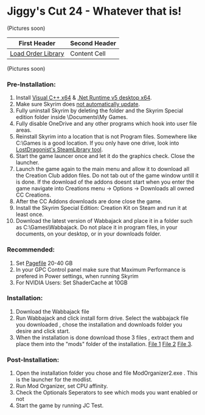 # Jiggy's Cut 24 - Whatever that is!
(Pictures soon)

| First Header  | Second Header |
| ------------- | ------------- |
|[Load Order Library](https://loadorderlibrary.com/lists/jiggys-cut-24)  | Content Cell  |




(Pictures soon)
### Pre-Installation:

1. Install [Visual C++ x64](https://aka.ms/vs/16/release/vc_redist.x64.exe) & [.Net Runtime v5 desktop x64](https://dotnet.microsoft.com/download/dotnet/5.0/runtime).
2. Make sure Skyrim does [not automatically update](https://help.steampowered.com/en/faqs/view/71AB-698D-57EB-178C#disable).
3. Fully uninstall Skyrim by deleting the folder and the Skyrim Special edition folder inside \Documents\My Games.
4. Fully disable OneDrive and any other programs which hook into user file areas.
5. Reinstall Skyrim into a location that is not Program files. Somewhere like C:\Games is a good location. If you only have one drive, look into [LostDragonist's SteamLibrary tool](https://github.com/LostDragonist/steam-library-setup-tool/wiki/Usage-Guide).
6. Start the game launcer once and let it do the graphics check. Close the launcher.
7. Launch the game again to the main menu and allow it to download all the Creation Club addon files. Do not tab out of the game window untill it is done. If the download of the addons doesnt start when you enter the game navigate into Creations menu -> Options -> Downloads all owned CC Creations.
8. After the CC Addons downloads are done close the game.
8. Install the Skyrim Special Edition: Creation Kit on Steam and run it at least once.
9. Download the latest version of Wabbajack and place it in a folder such as C:\Games\Wabbajack. Do not place it in program files, in your documents, on your desktop, or in your downloads folder.

### Recommended:

1. Set [Pagefile](https://learn.microsoft.com/en-us/troubleshoot/windows-client/performance/introduction-to-the-page-file) 20-40 GB
2. In your GPC Control panel make sure that Maximum Performance is prefered in Power settings, when running Skyrim
3. For NVIDIA Users: Set ShaderCache at 10GB

### Installation:

1. Download the Wabbajack file
2. Run Wabbajack and click install form drive. Select the wabbajack file you downloaded , chose the installation and downloads folder you desire and click start.
3. When the installation is done download those 3 files , extract them and place them into the "mods" folder of the installation. [File 1](https://drive.google.com/file/d/1baCb0G-WoNs2sdUFMCNzZ0FtAOSOmAXL/view?usp=drive_link) [File 2](https://drive.google.com/file/d/1apdiHvrf0yh6Dece_O2LZIE8O5xjv_l_/view?usp=drive_link) [File 3](https://drive.google.com/file/d/1i5JmF6sPxJu4Zn9NJLTRu77BcjZj0Jvi/view?usp=drive_link).

### Post-Installation:

1. Open the installation folder you chose and file ModOrganizer2.exe . This is the launcher for the modlist.
2. Run Mod Organizer, set CPU affinity.
3. Check the Optionals Seperators to see which mods you want enabled or not
4. Start the game by running JC Test.


